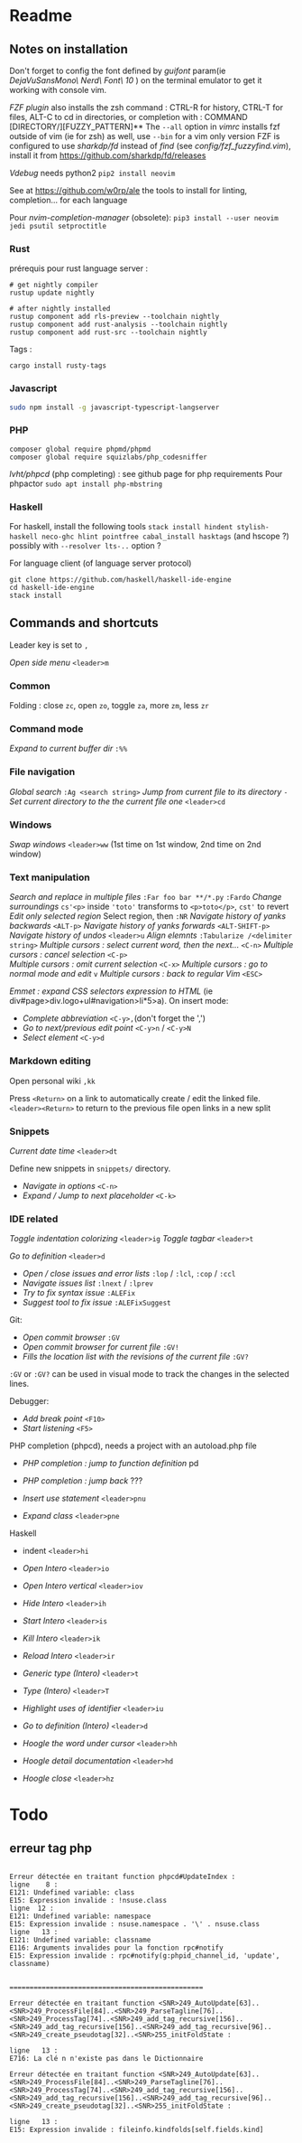 # Readme

## Notes on installation

Don't forget to config the font defined by _guifont_  param(ie _DejaVuSansMono\ Nerd\ Font\ 10_ ) on the terminal emulator to get it working with console vim.

_FZF plugin_ also installs the zsh command : CTRL-R for history, CTRL-T for files, ALT-C to cd in directories, or completion with : COMMAND [DIRECTORY/][FUZZY_PATTERN]**<TAB>
The `--all` option in _vimrc_ installs fzf outside of vim (ie for zsh) as well, use `--bin` for a vim only version
FZF is configured to use _sharkdp/fd_ instead of _find_ (see _config/fzf_fuzzyfind.vim_), install it from https://github.com/sharkdp/fd/releases

_Vdebug_ needs python2 `pip2 install neovim`

See at https://github.com/w0rp/ale the tools to install for linting, completion... for each language


Pour _nvim-completion-manager_ (obsolete):
`pip3 install --user neovim jedi psutil setproctitle`

### Rust

prérequis pour rust language server :
```
# get nightly compiler
rustup update nightly

# after nightly installed
rustup component add rls-preview --toolchain nightly
rustup component add rust-analysis --toolchain nightly
rustup component add rust-src --toolchain nightly
```

Tags :
```
cargo install rusty-tags
```

### Javascript

```sh
sudo npm install -g javascript-typescript-langserver
```

### PHP

```
composer global require phpmd/phpmd
composer global require squizlabs/php_codesniffer
```

_lvht/phpcd_ (php completing) : see github page for php requirements
Pour phpactor `sudo apt install php-mbstring`

### Haskell

For haskell, install the following tools 
`stack install hindent stylish-haskell neco-ghc hlint pointfree cabal_install hasktags`
(and hscope ?) possibly with `--resolver lts-..` option ?

For language client (of language server protocol)

```
git clone https://github.com/haskell/haskell-ide-engine
cd haskell-ide-engine
stack install 
```

## Commands and shortcuts

Leader key is set to `,`

_Open side menu_ `<leader>m`

### Common

Folding : close `zc`, open `zo`, toggle `za`, more `zm`, less `zr`

### Command mode

_Expand to current buffer dir_ `:%%`

### File navigation

_Global search_ `:Ag <search string>`
_Jump from current file to its directory_ `-` 
_Set current directory to the the current file one_ `<leader>cd`

### Windows

_Swap windows_ `<leader>ww` (1st time on 1st window, 2nd time on 2nd window)

### Text manipulation

_Search and replace in multiple files_ `:Far foo bar **/*.py` `:Fardo`
_Change surroundings_ `cs'<p>` inside `'toto'` transforms to `<p>toto</p>`, `cst'` to revert
_Edit only selected region_ Select region, then `:NR`
_Navigate history of yanks backwards_ `<ALT-p>`
_Navigate history of yanks forwards_ `<ALT-SHIFT-p>`
_Navigate history of undos_ `<leader>u`
_Align elemnts_ `:Tabularize /<delimiter string>`
_Multiple cursors : select current word, then the next..._ `<C-n>` 
_Multiple cursors : cancel selection_ `<C-p>`  
_Multiple cursors : omit current selection_ `<C-x>` 
_Multiple cursors : go to normal mode and edit_ `v` 
_Multiple cursors : back to regular Vim_ `<ESC>`

_Emmet : expand CSS selectors expression to HTML_ (ie div#page>div.logo+ul#navigation>li*5>a). On insert mode:
* _Complete abbreviation_ `<C-y>,`(don't forget the ',')
* _Go to next/previous edit point_ `<C-y>n` / `<C-y>N` 
* _Select element_ `<C-y>d`

### Markdown editing

Open personal wiki `,kk`

Press `<Return>` on a link to automatically create / edit the linked file.
`<leader><Return>` to return to the previous file
<Space><Return> open links in a new split



### Snippets

_Current date time_ `<leader>dt`

Define new snippets in `snippets/` directory.

* _Navigate in options_ `<C-n>`
* _Expand / Jump to next placeholder_ `<C-k>`

### IDE related

_Toggle indentation colorizing_ `<leader>ig`
_Toggle tagbar_ `<leader>t`

_Go to definition_ `<leader>d`

* _Open / close issues and error lists_ `:lop` / `:lcl`, `:cop` / `:ccl`
* _Navigate issues list_ `:lnext` / `:lprev`
* _Try to fix syntax issue_ `:ALEFix`
* _Suggest tool to fix issue_ `:ALEFixSuggest`

Git:
* _Open commit browser_ `:GV`
* _Open commit browser for current file_ `:GV!`
* _Fills the location list with the revisions of the current file_ `:GV?`

`:GV` or `:GV?` can be used in visual mode to track the changes in the selected lines.

Debugger:

* _Add break point_ `<F10>`
* _Start listening_ `<F5>`

PHP completion (phpcd), needs a project with an autoload.php file
* _PHP completion : jump to function definition_ <leader>pd 
* _PHP completion : jump back_  ???

* _Insert use statement_ `<leader>pnu`
* _Expand class_  `<leader>pne`

Haskell
* indent `<leader>hi`

* _Open Intero_ `<leader>io`
* _Open Intero vertical_ `<leader>iov`
* _Hide Intero_ `<leader>ih`
* _Start Intero_ `<leader>is`

* _Kill Intero_ `<leader>ik`
* _Reload Intero_ `<leader>ir`

* _Generic type (Intero)_ `<leader>t`
* _Type (Intero)_ `<leader>T`
* _Highlight uses of identifier_ `<leader>iu`
* _Go to definition (Intero)_ `<leader>d`

* _Hoogle the word under cursor_ `<leader>hh`
* _Hoogle detail documentation_ `<leader>hd`
* _Hoogle close_ `<leader>hz`








# Todo

## erreur tag php 

```

Erreur détectée en traitant function phpcd#UpdateIndex : 
ligne    8 :
E121: Undefined variable: class 
E15: Expression invalide : !nsuse.class 
ligne  12 :
E121: Undefined variable: namespace 
E15: Expression invalide : nsuse.namespace . '\' . nsuse.class                              
ligne   13 :   
E121: Undefined variable: classname      
E116: Arguments invalides pour la fonction rpc#notify 
E15: Expression invalide : rpc#notify(g:phpid_channel_id, 'update', classname)


================================================

Erreur détectée en traitant function <SNR>249_AutoUpdate[63]..<SNR>249_ProcessFile[84]..<SNR>249_ParseTagline[76]..<SNR>249_ProcessTag[74]..<SNR>249_add_tag_recursive[156]..<SNR>249_add_tag_recursive[156]..<SNR>249_add_tag_recursive[96]..
<SNR>249_create_pseudotag[32]..<SNR>255_initFoldState :  

ligne   13 :       
E716: La clé n n'existe pas dans le Dictionnaire 

Erreur détectée en traitant function <SNR>249_AutoUpdate[63]..<SNR>249_ProcessFile[84]..<SNR>249_ParseTagline[76]..<SNR>249_ProcessTag[74]..<SNR>249_add_tag_recursive[156]..<SNR>249_add_tag_recursive[156]..<SNR>249_add_tag_recursive[96]..
<SNR>249_create_pseudotag[32]..<SNR>255_initFoldState :                                                 

ligne   13 :  
E15: Expression invalide : fileinfo.kindfolds[self.fields.kind]
```
